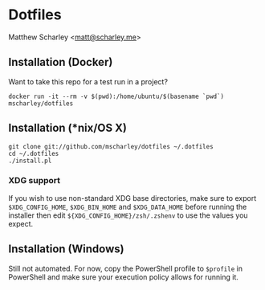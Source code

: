 # Dotfiles

Matthew Scharley \<matt@scharley.me\>

## Installation (Docker)

Want to take this repo for a test run in a project?

    docker run -it --rm -v $(pwd):/home/ubuntu/$(basename `pwd`) mscharley/dotfiles

## Installation (\*nix/OS X)

    git clone git://github.com/mscharley/dotfiles ~/.dotfiles
    cd ~/.dotfiles
    ./install.pl

### XDG support

If you wish to use non-standard XDG base directories, make sure to export `$XDG_CONFIG_HOME`, `$XDG_BIN_HOME` and `$XDG_DATA_HOME` before running the installer then edit `${XDG_CONFIG_HOME}/zsh/.zshenv` to use the values you expect.

## Installation (Windows)

Still not automated. For now, copy the PowerShell profile to `$profile` in PowerShell
and make sure your execution policy allows for running it.
